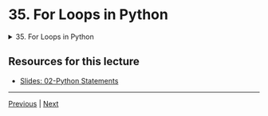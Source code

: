 # 35. For Loops in Python

<details>
  <summary> 35. For Loops in Python </summary>

-   [Notebook: 03-for Loops.ipynb](https://github.com/BloomTech-DS/Complete-Python-3-Bootcamp/blob/master/02-Python%20Statements/03-for%20Loops.ipynb)

-   [Codebase: 03-for-Loops.py](../../../codebase/python-camp/02-Python-Statements/03-for-Loops.py)

</details> 


## Resources for this lecture


-   [Slides: 02-Python Statements](https://docs.google.com/presentation/d/17NZS1Ihs_AVzWNFrFkBW5cE0mdOJHJb-b0blyjTe25M/edit#slide=id.p)


---

[Previous](./34_If-Elif-and-Else-Statements-in-Python.md) | [Next](./36_While-Loops-in-Python.md)